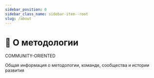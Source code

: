 ```yaml
---
sidebar_position: 0
sidebar_class_name: sidebar-item--root
slug: /about
---
```


# 🍰 О методологии

<span class="badge badge--violet margin-bottom--md">COMMUNITY-ORIENTED</span>

<p class="summary">
Общая информация о методологии, команде, сообщества и истории развития
</p>

